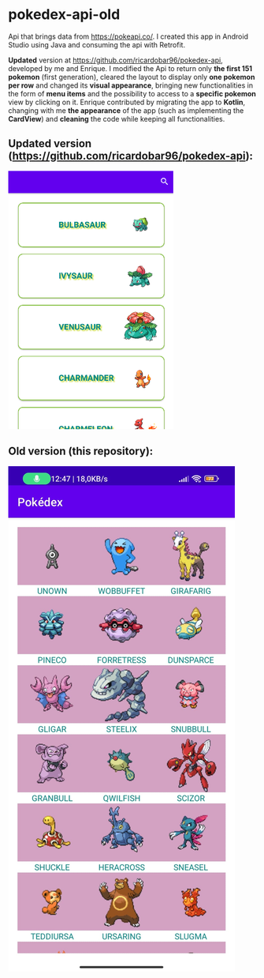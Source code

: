 # pokedex-api-old

Api that brings data from https://pokeapi.co/. I created this app in Android Studio using Java and consuming the api with Retrofit.

**Updated** version at https://github.com/ricardobar96/pokedex-api, developed by me and Enrique. I modified the Api to return only **the first 151 pokemon** (first generation), cleared the layout to display only **one pokemon per row** and changed its **visual appearance**, bringing new functionalities in the form of **menu items** and the possibility to access to a **specific pokemon** view by clicking on it. Enrique contributed by migrating the app to **Kotlin**,  changing with me **the appearance** of the app (such as implementing the **CardView**) and **cleaning** the code while keeping all functionalities.

## Updated version (https://github.com/ricardobar96/pokedex-api):

![Sin título](pokedex-new.png)

## Old version (this repository):

![Sin título2](pokedex-old.jpg)


